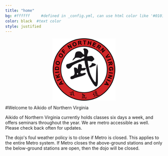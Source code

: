 ```yaml
---
title: "home"
bg: #ffffff     #defined in _config.yml, can use html color like '#010101'
color: black  #text color
style: justified
---
```

<img style="display:block; margin-left:auto; margin-right:auto" src="img/logo.png" width="200" height="200">

#Welcome to Aikido of Northern Virginia

Aikido of Northern Virginia currently holds classes six days a week, and offers seminars throughout the year. We are metro accessible as well. Please check back often for updates.

The dojo's foul weather policy is to close if Metro is closed. This applies to the entire Metro system. If Metro closes the above-ground stations and only the below-ground stations are open, then the dojo will be closed.
